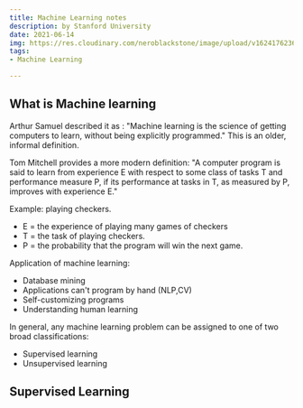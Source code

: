 ```yaml
---
title: Machine Learning notes
description: by Stanford University
date: 2021-06-14
img: https://res.cloudinary.com/neroblackstone/image/upload/v1624176236/MachineLearning_buc1ao.webp
tags:
- Machine Learning

---
```

## What is Machine learning

Arthur Samuel described it as : "Machine learning is the science of getting computers to learn, without being explicitly programmed."  This is an older, informal definition.

Tom Mitchell provides a more modern definition: "A computer program is said to learn from experience E with respect to some class of tasks T and performance measure P, if its performance at tasks in T, as measured by P, improves with experience E."

Example: playing checkers.

- E = the experience of playing many games of checkers
- T = the task of playing checkers.
- P = the probability that the program will win the next game.

Application of machine learning:

- Database mining
- Applications can't program by hand (NLP,CV)
- Self-customizing programs
- Understanding human learning

In general, any machine learning problem can be assigned to one of two broad classifications:

- Supervised learning
- Unsupervised learning

## Supervised Learning